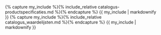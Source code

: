 <!---
Deze readme.md wordt gebruikt om de catalogus en productspecificaties via GIThub Pages te ontsluiten als https://kadaster.github.io/imbrt/
-->
{% capture my_include %}{% include_relative catalogus-productspecificaties.md %}{% endcapture %}
{{ my_include | markdownify }}
{% capture my_include %}{% include_relative catalogus_waardelijsten.md %}{% endcapture %}
{{ my_include | markdownify }}
